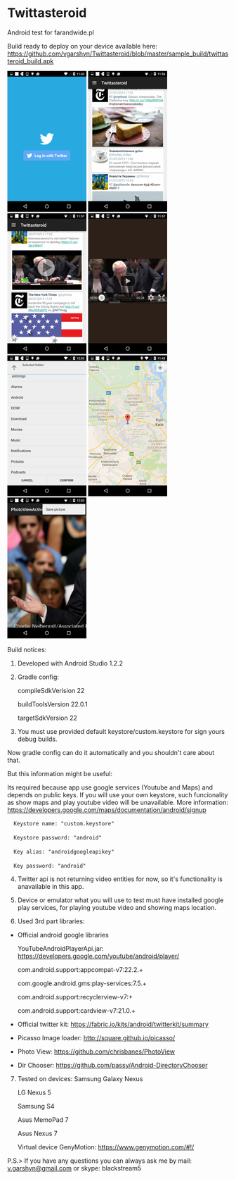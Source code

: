 # Twittasteroid
Android test for farandwide.pl

Build ready to deploy on your device available here: https://github.com/vgarshyn/Twittasteroid/blob/master/sample_build/twittasteroid_build.apk

![Alt text](https://github.com/vgarshyn/Twittasteroid/blob/master/readme_imgs/Screenshot_2015-07-31-11-43-27.png "Screen 1")
![Alt text](https://github.com/vgarshyn/Twittasteroid/blob/master/readme_imgs/Screenshot_2015-07-31-11-56-37.png "Screen 2")
![Alt text](https://github.com/vgarshyn/Twittasteroid/blob/master/readme_imgs/Screenshot_2015-07-31-11-57-16.png "Screen 3")
![Alt text](https://github.com/vgarshyn/Twittasteroid/blob/master/readme_imgs/Screenshot_2015-07-31-11-57-27.png "Screen 4")
![Alt text](https://github.com/vgarshyn/Twittasteroid/blob/master/readme_imgs/Screenshot_2015-07-31-12-03-13.png "Screen 5")
![Alt text](https://github.com/vgarshyn/Twittasteroid/blob/master/readme_imgs/Screenshot_2015-07-31-11-43-10.png "Screen 6")
![Alt text](https://github.com/vgarshyn/Twittasteroid/blob/master/readme_imgs/Screenshot_2015-07-31-12-03-24.png "Screen 7")





Build notices:

1) Developed with Android Studio 1.2.2

2) Gradle config: 

    compileSdkVerision 22
  
    buildToolsVersion 22.0.1
  
    targetSdkVersion 22

  
3) You must use provided default keystore/custom.keystore for sign yours debug builds.

Now gradle config can do it automatically and you shouldn't care about that.

But this information might be useful:

Its required because app use google services (Youtube and Maps) and depends on public keys.
If you will use your own keystore, such funcionality as show maps and play youtube video will be unavailable.
More information: https://developers.google.com/maps/documentation/android/signup

      Keystore name: "custom.keystore"
      
      Keystore password: "android"
      
      Key alias: "androidgoogleapikey"
      
      Key password: "android"

4) Twitter api is not returning video entities for now, so it's functionality is anavailable in this app.

5) Device or emulator what you will use to test must have installed google play services, for playing youtube video and showing maps location.

6) Used 3rd part libraries:

- Official android google libraries

    YouTubeAndroidPlayerApi.jar: https://developers.google.com/youtube/android/player/
    
    com.android.support:appcompat-v7:22.2.+
    
    com.google.android.gms:play-services:7.5.+
    
    com.android.support:recyclerview-v7:+
    
    com.android.support:cardview-v7:21.0.+
    

- Official twitter kit: https://fabric.io/kits/android/twitterkit/summary

- Picasso Image loader: http://square.github.io/picasso/

- Photo View:  https://github.com/chrisbanes/PhotoView

- Dir Chooser: https://github.com/passy/Android-DirectoryChooser

7) Tested on devices:
      Samsung Galaxy Nexus
      
      LG Nexus 5
      
      Samsung S4
      
      Asus MemoPad 7
      
      Asus Nexus 7
      
      Virtual device GenyMotion: https://www.genymotion.com/#!/
      

P.S.> If you have any questions you can always ask me by mail: v.garshyn@gmail.com or skype: blackstream5
